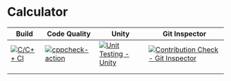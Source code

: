 # Calculator

| Build	| Code Quality                                             | Unity | Git Inspector   |
|-----|---------------------------------------------------------|----------|----------|
|[![C/C++ CI](https://github.com/omrege/mini-project/actions/workflows/c-build.yml/badge.svg?branch=main)](https://github.com/omrege/mini-project/actions/workflows/c-build.yml) |	[![cppcheck-action](https://github.com/omrege/mini-project/actions/workflows/cppcheck.yml/badge.svg?branch=main)](https://github.com/omrege/mini-project/actions/workflows/cppcheck.yml)	|[![Unit Testing - Unity](https://github.com/omrege/mini-project/actions/workflows/unity.yml/badge.svg?branch=main)](https://github.com/omrege/mini-project/actions/workflows/unity.yml) |[![Contribution Check - Git Inspector](https://github.com/omrege/mini-project/actions/workflows/gitinspector.yml/badge.svg?branch=main)](https://github.com/omrege/mini-project/actions/workflows/gitinspector.yml)	|
| |	 	| |	|
| |	||	|

